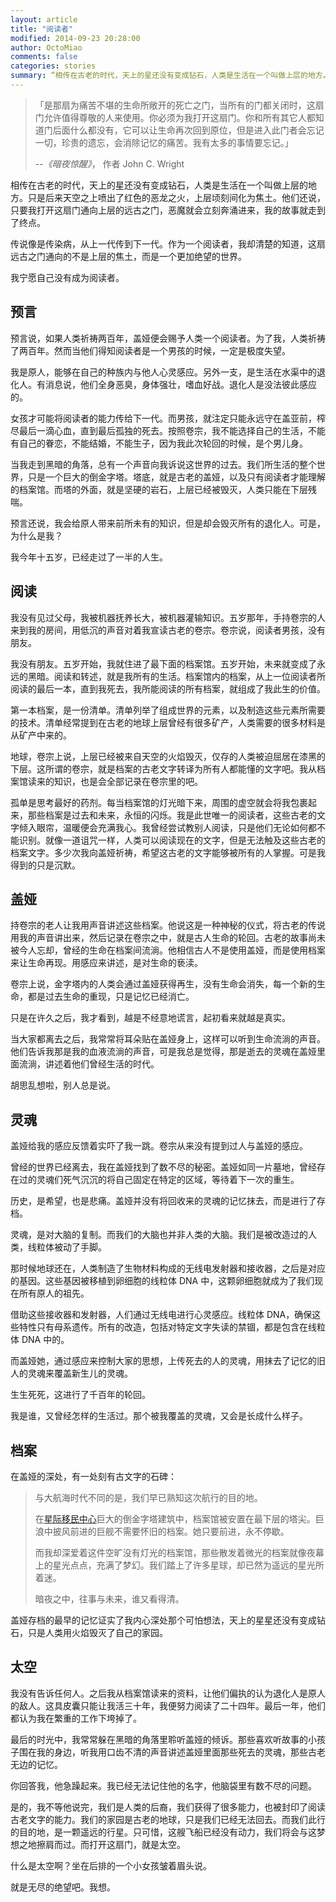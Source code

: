 ```yaml
---
layout: article
title: "阅读者"
modified: 2014-09-23 20:28:00
author: OctoMiao
comments: false
categories: stories
summary: “相传在古老的时代，天上的星还没有变成钻石，人类是生活在一个叫做上层的地方。只是后来天空之上喷出了红色的恶龙之火，上层顷刻间化为焦土。他们还说，只要我打开这扇门通向上层的远古之门，恶魔就会立刻奔涌进来，我的故事就走到了终点。”
---
```




> 「是那扇为痛苦不堪的生命所敞开的死亡之门，当所有的门都关闭时，这扇门允许值得尊敬的人来使用。你必须为我打开这扇门。你和所有其它人都知道门后面什么都没有，它可以让生命再次回到原位，但是进入此门者会忘记一切，珍贵的遗忘，会消除记忆的痛苦。我有太多的事情要忘记。」
>
> --<cite>《暗夜惊醒》</cite>， 作者 John C. Wright

相传在古老的时代，天上的星还没有变成钻石，人类是生活在一个叫做上层的地方。只是后来天空之上喷出了红色的恶龙之火，上层顷刻间化为焦土。他们还说，只要我打开这扇门通向上层的远古之门，恶魔就会立刻奔涌进来，我的故事就走到了终点。

传说像是传染病，从上一代传到下一代。作为一个阅读者，我却清楚的知道，这扇远古之门通向的不是上层的焦土，而是一个更加绝望的世界。

我宁愿自己没有成为阅读者。<!-- more -->


## 预言

预言说，如果人类祈祷两百年，盖娅便会赐予人类一个阅读者。为了我，人类祈祷了两百年。然而当他们得知阅读者是一个男孩的时候，一定是极度失望。

我是原人，能够在自己的种族内与他人心灵感应。另外一支，是生活在水渠中的退化人。有消息说，他们全身恶臭，身体强壮，嗜血好战。退化人是没法彼此感应的。

女孩才可能将阅读者的能力传给下一代。而男孩，就注定只能永远守在盖亚前，榨尽最后一滴心血，直到最后孤独的死去。按照卷宗，我不能选择自己的生活，不能有自己的眷恋，不能结婚，不能生子，因为我此次轮回的时候，是个男儿身。

当我走到黑暗的角落，总有一个声音向我诉说这世界的过去。我们所生活的整个世界，只是一个巨大的倒金字塔。塔底，就是古老的盖娅，以及只有阅读者才能理解的档案馆。而塔的外面，就是坚硬的岩石，上层已经被毁灭，人类只能在下层残喘。

预言还说，我会给原人带来前所未有的知识，但是却会毁灭所有的退化人。可是，为什么是我？

我今年十五岁，已经走过了一半的人生。


## 阅读

我没有见过父母，我被机器抚养长大，被机器灌输知识。五岁那年，手持卷宗的人来到我的房间，用低沉的声音对着我宣读古老的卷宗。卷宗说，阅读者男孩，没有朋友。

我没有朋友。五岁开始，我就住进了最下面的档案馆。五岁开始，未来就变成了永远的黑暗。阅读和转述，就是我所有的生活。档案馆内的档案，从上一位阅读者所阅读的最后一本，直到我死去，我所能阅读的所有档案，就组成了我此生的价值。

第一本档案，是一份清单。清单列举了组成世界的元素，以及制造这些元素所需要的技术。清单经常提到在古老的地球上层曾经有很多矿产，人类需要的很多材料是从矿产中来的。

地球，卷宗上说，上层已经被来自天空的火焰毁灭，仅存的人类被迫屈居在漆黑的下层。这所谓的卷宗，就是档案的古老文字转译为所有人都能懂的文字吧。我从档案馆读来的知识，也是会全部记录在卷宗里的吧。

孤单是思考最好的药剂。每当档案馆的灯光暗下来，周围的虚空就会将我包裹起来，那些档案是过去和未来，永恒的闪烁。我是此世唯一的阅读者，这些古老的文字倾入眼帘，温暖便会充满我心。我曾经尝试教别人阅读，只是他们无论如何都不能识别。就像一道诅咒一样，人类可以阅读现在的文字，但是无法触及这些古老的档案文字。多少次我向盖娅祈祷，希望这古老的文字能够被所有的人掌握。可是我得到的只是沉默。


## 盖娅

持卷宗的老人让我用声音讲述这些档案。他说这是一种神秘的仪式，将古老的传说用我的声音讲出来，然后记录在卷宗之中，就是古人生命的轮回。古老的故事尚未被今人忘却，曾经的生命在档案间流淌。他相信古人不是使用盖娅，而是使用档案来让生命再现。用感应来讲述，是对生命的亵渎。

卷宗上说，金字塔内的人类会通过盖娅获得再生，没有生命会消失，每一个新的生命，都是过去生命的重现，只是记忆已经消亡。

只是在许久之后，我才看到，越是不经意地谎言，起初看来就越是真实。

当大家都离去之后，我常常将耳朵贴在盖娅身上，这样可以听到生命流淌的声音。他们告诉我那是我的血液流淌的声音，可是我总是觉得，那是逝去的灵魂在盖娅里面流淌，讲述着他们曾经生活的时代。

胡思乱想啦，别人总是说。


## 灵魂

盖娅给我的感应反馈着实吓了我一跳。卷宗从来没有提到过人与盖娅的感应。

曾经的世界已经离去，我在盖娅找到了数不尽的秘密。盖娅如同一片墓地，曾经存在过的灵魂们死气沉沉的将自己固定在特定的区域，等待着下一次的重生。

历史，是希望，也是悲痛。盖娅并没有将回收来的灵魂的记忆抹去，而是进行了存档。

灵魂，是对大脑的复制。而我们的大脑也并非人类的大脑。我们是被改造过的人类，线粒体被动了手脚。

那时候地球还在，人类制造了生物材料构成的无线电发射器和接收器，之后是对应的基因。这些基因被移植到卵细胞的线粒体 DNA 中，这颗卵细胞就成为了我们现在所有原人的祖先。

借助这些接收器和发射器，人们通过无线电进行心灵感应。线粒体 DNA，确保这些特性只有母系遗传。所有的改造，包括对特定文字失读的禁锢，都是包含在线粒体 DNA 中的。

而盖娅她，通过感应来控制大家的思想，上传死去的人的灵魂，用抹去了记忆的旧人的灵魂来覆盖新生儿的灵魂。

生生死死，这进行了千百年的轮回。

我是谁，又曾经怎样的生活过。那个被我覆盖的灵魂，又会是长成什么样子。



## 档案

在盖娅的深处，有一处刻有古文字的石碑：

> 与大航海时代不同的是，我们早已熟知这次航行的目的地。
>
> 在[星际移民中心](http://interimm.github.io/)巨大的倒金字塔建筑中，档案馆被安置在最下层的塔尖。巨浪中披风前进的巨舰不需要怀旧的档案。她只要前进，永不停歇。
>
> 而我却深爱着这件空旷没有灯光的档案馆，那些散发着微光的档案就像夜幕上的星光点点，充满了梦幻。我们踏上了许多星球，却已然为遥远的星光所着迷。
>
> 暗夜之中，往事与未来，谁又看得清。


盖娅存档的最早的记忆证实了我内心深处那个可怕想法，天上的星星还没有变成钻石，只是人类用火焰毁灭了自己的家园。


## 太空

我没有告诉任何人。之后我从档案馆读来的资料，让他们偏执的认为退化人是原人的敌人。这具皮囊只能让我活三十年，我便努力阅读了二十四年。最后一年，他们都认为我在繁重的工作下垮掉了。

最后的时光中，我常常躲在黑暗的角落里聆听盖娅的倾诉。那些喜欢听故事的小孩子围在我的身边，听我用口齿不清的声音讲述盖娅里面那些死去的灵魂，那些古老无边的记忆。

你回答我，他急躁起来。我已经无法记住他的名字，他脑袋里有数不尽的问题。

是的，我不等他说完，我们是人类的后裔，我们获得了很多能力，也被封印了阅读古老文字的能力。我们的家园是古老的地球，只是我们已经无法回去。而我们此行的目的地，是一颗遥远的行星。只可惜，这艘飞船已经没有动力，我们将会与这梦想之地擦肩而过。而打开这扇门，就是太空。

什么是太空啊？坐在后排的一个小女孩皱着眉头说。

就是无尽的绝望吧。我想。
